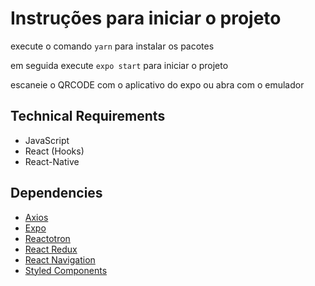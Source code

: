 # Instruções para iniciar o projeto

execute o comando `yarn` para instalar os pacotes

em seguida execute `expo start` para iniciar o projeto

escaneie o QRCODE com o aplicativo do expo ou abra com o emulador


## Technical Requirements
* JavaScript
* React (Hooks)
* React-Native

## Dependencies
* [Axios](https://github.com/axios/axios)
* [Expo](https://expo.io)
* [Reactotron](https://github.com/infinitered/reactotron)
* [React Redux](https://github.com/reduxjs/react-redux)
* [React Navigation](https://reactnavigation.org/)
* [Styled Components](https://styled-components.com/)
